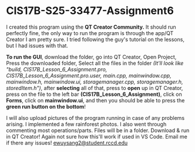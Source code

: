 # CIS17B-S25-33477-Assignment6

I created this program using the **QT Creator Community.** It should run perfectly fine, the only way to run the program is through the app/QT Creator I am pretty sure. I tried following the guy's tutorial on the lessons, but I had issues with that. 

**To run the GUI**, download the folder, go into QT Creator, Open Project, Press the downloaded folder, Select all the files in the folder *(It'll look like "build, CIS17B_Lesson_6_Assignment.pro, CIS17B_Lesson_6_Assignment.pro.user, main.cpp, mainwindow.cpp, mainwindow.h, mainwindow.ui, storagemanager.cpp, storagemanager.h, storedItem.h")*, after **selecting** all of that, press to **open** up in QT Creator, press on the file to the left bar **(CIS17B_Lesson_6_Assignment)**, click on **Forms**, click on **mainwindow.ui**, and then you should be able to press the **green run button on the bottom**!

I will also upload pictures of the program running in case of any problems arising. I implemented a few rainforest photos. I also went through commenting most operations/parts. Files will be in a folder. Download & run in QT Creator! Again not sure how this'll work if used in VS Code. Email me if there any issues! ewuysang2@student.rccd.edu
